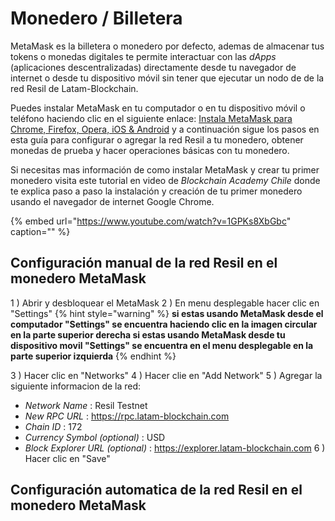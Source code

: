 # Monedero / Billetera

MetaMask es la billetera o monedero por defecto, ademas de almacenar tus tokens o monedas digitales te permite interactuar con las _dApps_ \(aplicaciones descentralizadas\) directamente desde tu navegador de internet o desde tu dispositivo móvil sin tener que ejecutar un nodo de de la red Resil de Latam-Blockchain.

Puedes instalar MetaMask en tu computador o en tu dispositivo móvil o teléfono haciendo clic en el siguiente enlace:
[Instala MetaMask para Chrome, Firefox, Opera, iOS & Android](https://metamask.io/download.html) y a continuación sigue los pasos en esta guía para configurar o agregar la red Resil a tu monedero, obtener monedas de prueba y hacer operaciones básicas con tu monedero.

Si necesitas mas información de como instalar MetaMask y crear tu primer monedero visita este tutorial en video de  _Blockchain Academy Chile_ donde te explica paso a paso la instalación y creación de tu primer monedero usando el navegador de internet Google Chrome.

{% embed url="https://www.youtube.com/watch?v=1GPKs8XbGbc" caption="" %}

## Configuración manual de la red Resil en el monedero MetaMask

1 \) Abrir y desbloquear el MetaMask
2 \) En menu desplegable hacer clic en "Settings"
{% hint style="warning" %}
**si estas usando MetaMask desde el computador "Settings" se encuentra haciendo clic en la imagen circular en la parte superior derecha
si estas usando MetaMask desde tu dispositivo movil "Settings" se encuentra en el menu desplegable en la parte superior izquierda**
{% endhint %}

3 \) Hacer clic en "Networks"
4 \) Hacer clie en "Add Network"
5 \) Agregar la siguiente informacion de la red:
  * _Network Name_                  : Resil Testnet
  * _New RPC URL_                   : https://rpc.latam-blockchain.com
  * _Chain ID_                      : 172
  * _Currency Symbol (optional)_    : USD
  * _Block Explorer URL (optional)_ : https://explorer.latam-blockchain.com
6 \) Hacer clic en "Save"


## Configuración automatica de la red Resil en el monedero MetaMask

